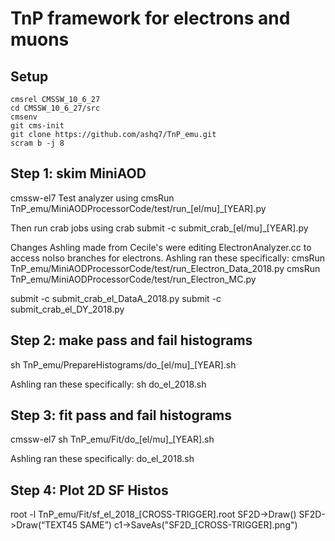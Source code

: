# TnP framework for electrons and muons

## Setup

```
cmsrel CMSSW_10_6_27
cd CMSSW_10_6_27/src
cmsenv
git cms-init
git clone https://github.com/ashq7/TnP_emu.git
scram b -j 8
```

## Step 1: skim MiniAOD
cmssw-el7
Test analyzer using cmsRun TnP_emu/MiniAODProcessorCode/test/run_[el/mu]_[YEAR].py 

Then run crab jobs using crab submit -c submit_crab_[el/mu]_[YEAR].py 

Changes Ashling made from Cecile's were editing ElectronAnalyzer.cc to access noIso branches for electrons.
Ashling ran these specifically:
cmsRun TnP_emu/MiniAODProcessorCode/test/run_Electron_Data_2018.py
cmsRun TnP_emu/MiniAODProcessorCode/test/run_Electron_MC.py

submit -c submit_crab_el_DataA_2018.py
submit -c submit_crab_el_DY_2018.py

## Step 2: make pass and fail histograms
sh TnP_emu/PrepareHistograms/do_[el/mu]_[YEAR].sh 

Ashling ran these specifically: sh do_el_2018.sh 

## Step 3: fit pass and fail histograms
cmssw-el7
sh TnP_emu/Fit/do_[el/mu]_[YEAR].sh 

Ashling ran these specifically: do_el_2018.sh

## Step 4: Plot 2D SF Histos
root -l TnP_emu/Fit/sf_el_2018_[CROSS-TRIGGER].root 
SF2D->Draw()
SF2D->Draw(“TEXT45 SAME”)
c1->SaveAs("SF2D_[CROSS-TRIGGER].png")
